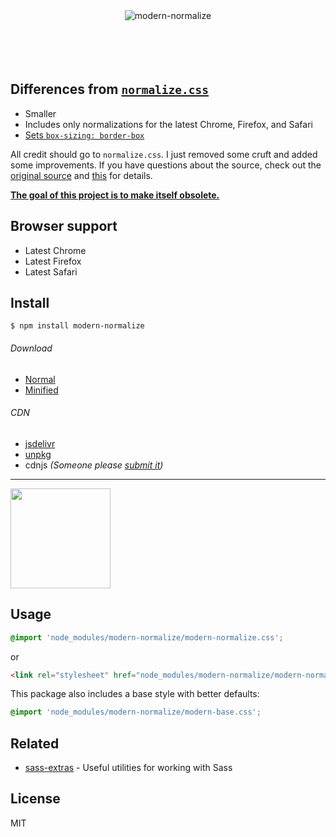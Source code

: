 <div align="center">
	<img src="https://rawgit.com/sindresorhus/modern-normalize/master/media/logo.svg" alt="modern-normalize">
	<br>
	<br>
	<br>
	<br>
	<br>
</div>


## Differences from [`normalize.css`](https://github.com/necolas/normalize.css)

- Smaller
- Includes only normalizations for the latest Chrome, Firefox, and Safari
- [Sets `box-sizing: border-box`](https://www.paulirish.com/2012/box-sizing-border-box-ftw/)

All credit should go to `normalize.css`. I just removed some cruft and added some improvements. If you have questions about the source, check out the [original source](https://github.com/necolas/normalize.css/blame/master/normalize.css) and [this](https://github.com/necolas/normalize.css#extended-details-and-known-issues) for details.

[**The goal of this project is to make itself obsolete.**](https://github.com/sindresorhus/modern-normalize/issues/2)


## Browser support

- Latest Chrome
- Latest Firefox
- Latest Safari


## Install

```
$ npm install modern-normalize
```

###### Download

- [Normal](https://cdn.jsdelivr.net/npm/modern-normalize/modern-normalize.css)
- [Minified](https://cdn.jsdelivr.net/npm/modern-normalize/modern-normalize.min.css)

###### CDN

- [jsdelivr](https://www.jsdelivr.com/package/npm/modern-normalize)
- [unpkg](https://unpkg.com/modern-normalize)
- cdnjs *(Someone please [submit it](https://github.com/cdnjs/cdnjs))*

---

<a href="https://www.patreon.com/sindresorhus">
	<img src="https://c5.patreon.com/external/logo/become_a_patron_button@2x.png" width="160">
</a>


## Usage

```css
@import 'node_modules/modern-normalize/modern-normalize.css';
```

or

```html
<link rel="stylesheet" href="node_modules/modern-normalize/modern-normalize.css">
```

This package also includes a base style with better defaults:

```css
@import 'node_modules/modern-normalize/modern-base.css';
```


## Related

- [sass-extras](https://github.com/sindresorhus/sass-extras) - Useful utilities for working with Sass


## License

MIT
